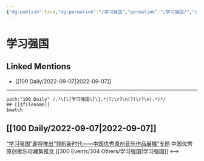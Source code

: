 ```yaml
---
{"dg-publish":true,"dg-permalink":"/学习强国","permalink":"/学习强国/","created":"2022-12-07T16:44:28.000+08:00","updated":"2023-04-10T17:03:49.000+08:00"}
---
```


# 学习强国

## Linked Mentions
- [[100 Daily/2022-09-07\|2022-09-07]]


---

```expander
path:"100 Daily" /.*\[\[学习强国\]\].*(?:\r?\n(?!\r?\n).*)*/
## [[$filename]]
$match
```
## [[100 Daily/2022-09-07\|2022-09-07]]
[“学习强国”即将推出“领航新时代——中国优秀原创音乐作品展播”专题](https://weibo.cn/sinaurl?u=https%3A%2F%2Farticle.xuexi.cn%2Farticles%2Findex.html%3Fart_id%3D1311374941672655707%26item_id%3D1311374941672655707%26study_style_id%3Dfeeds_default%26pid%3D%26ptype%3D-1%26source%3Dshare%26share_to%3Dwx_single) 中国优秀原创歌乐珍藏集推文 [[300 Events/304 Others/学习强国\|学习强国]]
<-->